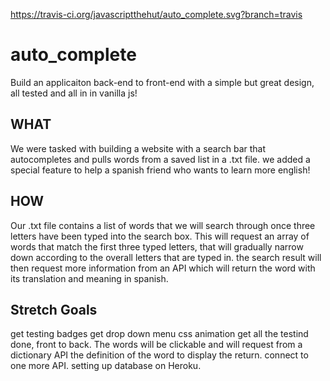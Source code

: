 https://travis-ci.org/javascriptthehut/auto_complete.svg?branch=travis

# auto_complete
Build an applicaiton back-end to front-end with a simple but great design, all tested and all in in vanilla js!

## WHAT
We were tasked with building a website with a search bar that autocompletes and pulls words from a saved list in a .txt file.
we added a special feature to help a spanish friend who wants to learn more english!

## HOW

Our .txt file contains a list of words that we will search through once three letters have been typed into the search box.
This will request an array of words that match the first three typed letters, that will gradually narrow down according to the overall letters that are typed in.
the search result will then request more information from an API which will return the word with its translation and meaning in spanish.

## Stretch Goals

get testing badges
get drop down menu css animation
get all the testind done, front to back.
The words will be clickable and will request from a dictionary API the definition of the word to display the return.
connect to one more API.
setting up database on Heroku.
